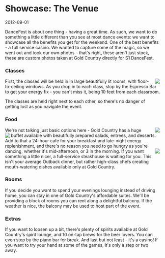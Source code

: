 # Showcase: The Venue
2012-09-01

DanceFest is about one thing - having a great time.  As such, we want to do something a little different than you see at most dance events: we want to showcase all the benefits you get for the weekend.  One of the best benefits - a full service casino.  We wanted to capture some of the magic, so we went out and took our own photos - that's right, these aren't just stock, these are custom photos taken at Gold Country directly for S1 DanceFest.

### Classes
<img src="/images/articles/classrooms.jpg" align="right" />

First, the classes will be held in in large beautifully lit rooms, with floor-to-ceiling windows.  As you drop in to each class, stop by the Espresso Bar to get your energy fix - you can't miss it, being 10 feet from each classroom.

The classes are held right next to each other, so there's no danger of getting lost as you navigate the event.

### Food
<img src="/images/articles/buffetdesserts.jpg" align="right" />
We're not talking just basic options here - Gold Country has a huge buffet available with beautifully prepared salads, entrees, and desserts.  
<img src="/images/articles/sammich.jpg" align="left" />
Add to that a 24-hour cafe for your breakfast and late-night energy replenishment, and there's no reason you need to go hungry as you're dancing, whether it's mid-afternoon, or 3 in the morning.

<img src="/images/articles/baconsteak.jpg" align="right" />
If you want something a little nicer, a full-service steakhouse is waiting for you.  This isn't your average Outback dinner, but rather high-class chefs creating mouth-watering dishes available only at Gold Country.

### Rooms
If you decide you want to spend your evenings lounging instead of driving home, you can stay in one of Gold Country's affordable suites.  We'll be providing a block of rooms you can rent along a delightful balcony.  If the weather is nice, the balcony may be used to host part of the event.

### Extras
If you want to loosen up a bit, there's plenty of spirits available at Gold Country's spirit lounge, and 10 on-tap brews for the beer lovers.  You can even stop by the piano bar for break.  And last but not least - it's a casino!  If you want to try your hand at some of the games, it's only a step or two away.